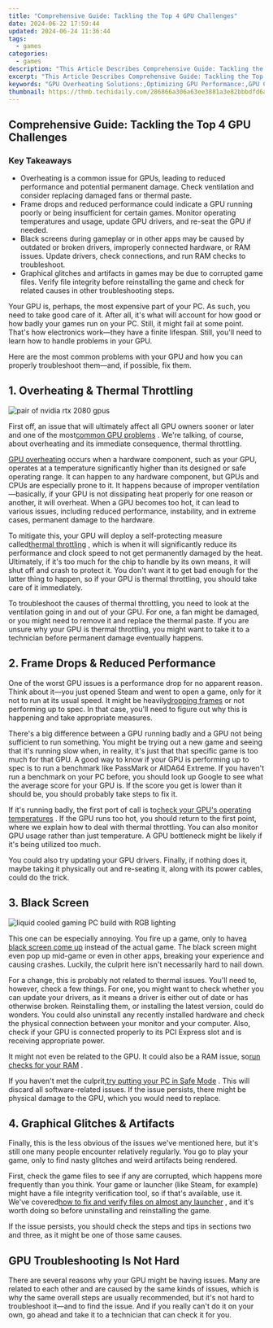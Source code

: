 ```yaml
---
title: "Comprehensive Guide: Tackling the Top 4 GPU Challenges"
date: 2024-06-22 17:59:44
updated: 2024-06-24 11:36:44
tags:
  - games
categories:
  - games
description: "This Article Describes Comprehensive Guide: Tackling the Top 4 GPU Challenges"
excerpt: "This Article Describes Comprehensive Guide: Tackling the Top 4 GPU Challenges"
keywords: "GPU Overheating Solutions:,Optimizing GPU Performance:,GPU Cooling Techniques:,Managing GPU Memory Leaks:,Power Consumption in Graphics Cards:,GPU Firmware Updates & Troubleshooting:,Compatibility Issues with Graphics Cards:"
thumbnail: https://thmb.techidaily.com/286866a306a63ee3881a3e82bbbdfd6a5621a0735c9f349a630ef1e39c65837d.jpg
---
```


## Comprehensive Guide: Tackling the Top 4 GPU Challenges

### Key Takeaways

* Overheating is a common issue for GPUs, leading to reduced performance and potential permanent damage. Check ventilation and consider replacing damaged fans or thermal paste.
* Frame drops and reduced performance could indicate a GPU running poorly or being insufficient for certain games. Monitor operating temperatures and usage, update GPU drivers, and re-seat the GPU if needed.
* Black screens during gameplay or in other apps may be caused by outdated or broken drivers, improperly connected hardware, or RAM issues. Update drivers, check connections, and run RAM checks to troubleshoot.
* Graphical glitches and artifacts in games may be due to corrupted game files. Verify file integrity before reinstalling the game and check for related causes in other troubleshooting steps.

 Your GPU is, perhaps, the most expensive part of your PC. As such, you need to take good care of it. After all, it's what will account for how good or how badly your games run on your PC. Still, it might fail at some point. That's how electronics work—they have a finite lifespan. Still, you'll need to learn how to handle problems in your GPU.

 Here are the most common problems with your GPU and how you can properly troubleshoot them—and, if possible, fix them.

## 1\. Overheating & Thermal Throttling

![pair of nvidia rtx 2080 gpus](https://static1.makeuseofimages.com/wordpress/wp-content/uploads/2023/07/nvidida-gpu-pair.jpg)

 First off, an issue that will ultimately affect all GPU owners sooner or later and one of the most[common GPU problems](https://www.makeuseof.com/signs-graphics-card-is-dying/) . We're talking, of course, about overheating and its immediate consequence, thermal throttling.

[GPU overheating](https://www.makeuseof.com/gpu-overheating-causes-symptoms/) occurs when a hardware component, such as your GPU, operates at a temperature significantly higher than its designed or safe operating range. It can happen to any hardware component, but GPUs and CPUs are especially prone to it. It happens because of improper ventilation—basically, if your GPU is not dissipating heat properly for one reason or another, it will overheat. When a GPU becomes too hot, it can lead to various issues, including reduced performance, instability, and in extreme cases, permanent damage to the hardware.

 To mitigate this, your GPU will deploy a self-protecting measure called[thermal throttling](https://www.makeuseof.com/what-is-gpu-thermal-throttling-in-gaming/) , which is when it will significantly reduce its performance and clock speed to not get permanently damaged by the heat. Ultimately, if it's too much for the chip to handle by its own means, it will shut off and crash to protect it. You don't want it to get bad enough for the latter thing to happen, so if your GPU is thermal throttling, you should take care of it immediately.

 To troubleshoot the causes of thermal throttling, you need to look at the ventilation going in and out of your GPU. For one, a fan might be damaged, or you might need to remove it and replace the thermal paste. If you are unsure why your GPU is thermal throttling, you might want to take it to a technician before permanent damage eventually happens.

## 2\. Frame Drops & Reduced Performance

 One of the worst GPU issues is a performance drop for no apparent reason. Think about it—you just opened Steam and went to open a game, only for it not to run at its usual speed. It might be heavily[dropping frames](https://www.makeuseof.com/tag/fix-low-game-fps-windows/) or not performing up to spec. In that case, you'll need to figure out why this is happening and take appropriate measures.

 There's a big difference between a GPU running badly and a GPU not being sufficient to run something. You might be trying out a new game and seeing that it's running slow when, in reality, it's just that that specific game is too much for that GPU. A good way to know if your GPU is performing up to spec is to run a benchmark like PassMark or AIDA64 Extreme. If you haven't run a benchmark on your PC before, you should look up Google to see what the average score for your GPU is. If the score you get is lower than it should be, you should probably take steps to fix it.

 If it's running badly, the first port of call is to[check your GPU's operating temperatures](https://www.makeuseof.com/good-gpu-temp/) . If the GPU runs too hot, you should return to the first point, where we explain how to deal with thermal throttling. You can also monitor GPU usage rather than just temperature. A GPU bottleneck might be likely if it's being utilized too much.

 You could also try updating your GPU drivers. Finally, if nothing does it, maybe taking it physically out and re-seating it, along with its power cables, could do the trick.

## 3\. Black Screen

![liquid cooled gaming PC build with RGB lighting](https://static1.makeuseofimages.com/wordpress/wp-content/uploads/2023/07/liquid-cooled-gaming-pc-build.jpg)

 This one can be especially annoying. You fire up a game, only to have[a black screen come up](https://www.makeuseof.com/fix-screen-going-black-gaming/) instead of the actual game. The black screen might even pop up mid-game or even in other apps, breaking your experience and causing crashes. Luckily, the culprit here isn't necessarily hard to nail down.

 For a change, this is probably not related to thermal issues. You'll need to, however, check a few things. For one, you might want to check whether you can update your drivers, as it means a driver is either out of date or has otherwise broken. Reinstalling them, or installing the latest version, could do wonders. You could also uninstall any recently installed hardware and check the physical connection between your monitor and your computer. Also, check if your GPU is connected properly to its PCI Express slot and is receiving appropriate power.

 It might not even be related to the GPU. It could also be a RAM issue, so[run checks for your RAM](https://www.makeuseof.com/tag/5-signs-symptoms-ram-fail/) .

 If you haven't met the culprit,[try putting your PC in Safe Mode](https://www.makeuseof.com/windows-11-boot-safe-mode/) . This will discard all software-related issues. If the issue persists, there might be physical damage to the GPU, which you would need to replace.

## 4\. Graphical Glitches & Artifacts

 Finally, this is the less obvious of the issues we've mentioned here, but it's still one many people encounter relatively regularly. You go to play your game, only to find nasty glitches and weird artifacts being rendered.

 First, check the game files to see if any are corrupted, which happens more frequently than you think. Your game or launcher (like Steam, for example) might have a file integrity verification tool, so if that's available, use it. We've covered[how to fix and verify files on almost any launcher](https://www.makeuseof.com/how-to-verify-game-file-integrity-different-launchers/) , and it's worth doing so before uninstalling and reinstalling the game.

 If the issue persists, you should check the steps and tips in sections two and three, as it might be one of those same causes.

## GPU Troubleshooting Is Not Hard

 There are several reasons why your GPU might be having issues. Many are related to each other and are caused by the same kinds of issues, which is why the same overall steps are usually recommended, but it's not hard to troubleshoot it—and to find the issue. And if you really can't do it on your own, go ahead and take it to a technician that can check it for you.


<ins class="adsbygoogle"
     style="display:block"
     data-ad-format="autorelaxed"
     data-ad-client="ca-pub-7571918770474297"
     data-ad-slot="1223367746"></ins>



<ins class="adsbygoogle"
     style="display:block"
     data-ad-client="ca-pub-7571918770474297"
     data-ad-slot="8358498916"
     data-ad-format="auto"
     data-full-width-responsive="true"></ins>
